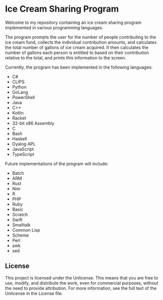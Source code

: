 # Ice Cream Sharing Program

Welcome to my repository containing an ice cream sharing program implemented in various programming languages. 

The program prompts the user for the number of people contributing to the ice cream fund, collects the individual contribution amounts, and calculates the total number of gallons of ice cream acquired. It then calculates the number of gallons each person is entitled to based on their contribution relative to the total, and prints this information to the screen. 

Currently, the program has been implemented in the following languages:
- C#
- CLIPS
- Python
- GoLang
- PowerShell
- Java
- C++
- Kotlin
- Racket
- 32-bit x86 Assembly
- C
- Bash
- Haskell
- Dyalog APL
- JavaScript
- TypeScript

Future implementations of the program will include:
- Batch
- ARM
- Rust
- Nim
- R
- PHP
- Ruby
- Basic
- Scratch
- Swift
- Smalltalk
- Common Lisp
- Scheme
- Perl
- awk
- sed

## License

This project is licensed under the Unlicense. This means that you are free to use, modify, and distribute the work, even for commercial purposes, without the need to provide attribution. For more information, see the full text of the Unlicense in the License file.
